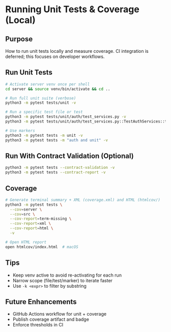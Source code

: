 # Running Unit Tests & Coverage (Local)

## Purpose

How to run unit tests locally and measure coverage. CI integration is deferred; this focuses on developer workflows.

## Run Unit Tests

```bash
# Activate server venv once per shell
cd server && source venv/bin/activate && cd ..

# Run full unit suite (verbose)
python3 -m pytest tests/unit -v

# Run a specific test file or test
python3 -m pytest tests/unit/auth/test_services.py -v
python3 -m pytest tests/unit/auth/test_services.py::TestAuthServices::test_login_success -v

# Use markers
python3 -m pytest tests -m unit -v
python3 -m pytest tests -m "auth and unit" -v
```

## Run With Contract Validation (Optional)

```bash
python3 -m pytest tests --contract-validation -v
python3 -m pytest tests --contract-report -v
```

## Coverage

```bash
# Generate terminal summary + XML (coverage.xml) and HTML (htmlcov/)
python3 -m pytest tests \
  --cov=server \
  --cov=src \
  --cov-report=term-missing \
  --cov-report=xml \
  --cov-report=html \
  -v

# Open HTML report
open htmlcov/index.html  # macOS
```

## Tips

- Keep venv active to avoid re-activating for each run
- Narrow scope (file/test/marker) to iterate faster
- Use `-k <expr>` to filter by substring

## Future Enhancements

- GitHub Actions workflow for unit + coverage
- Publish coverage artifact and badge
- Enforce thresholds in CI

